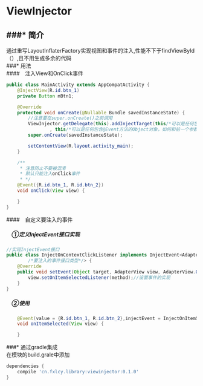 # ViewInjector
###* 简介</br>
-----------
通过重写LayoutInflaterFactory实现视图和事件的注入,性能不下于findViewById（）,且不用生成多余的代码</br>
###* 用法</br>
####　注入View和OnClick事件
```java
public class MainActivity extends AppCompatActivity {
    @InjectView(R.id.btn_1)
    private Button mBtn1;

    @Override
    protected void onCreate(@Nullable Bundle savedInstanceState) {
        //注意要在super.onCreate()之前调用
        ViewInjector.getDelegate(this).addInjectTarget(this/*可以是任何包含@InjectView字段的的Object对象*/
                , this/*可以是任何包含@Event方法的Object对象，如何和前一个参数一样，可以省略*/);
        super.onCreate(savedInstanceState);

        setContentView(R.layout.activity_main);
    }

    /**
     * 注意防止不要被混淆
     * 默认只能注入onClick事件
     * */
    @Event({R.id.btn_1, R.id.btn_2})
    void onClick(View view) {

    }
}
```
####　自定义要注入的事件</br>
##### 　①定义InjectEvent接口实现</br>
```java
//实现InjectEvent接口
public class InjectOnContextClickListener implements InjectEvent<AdapterView/*要注入的视图类型*/, AdapterView.OnItemSelectedListener
        /*要注入的事件接口类型*/> {
    @Override
    public void setEvent(Object target, AdapterView view, AdapterView.OnItemSelectedListener method) {
        view.setOnItemSelectedListener(method);//设置事件的实现
    }
}
```
##### 　②使用</br>
```java
    @Event(value = {R.id.btn_1, R.id.btn_2},injectEvent = InjectOnItemSelectedListener.class,eventType = AdapterView.OnItemSelectedListener.class)
    void onItemSelected(View view) {

    }
```
###* 通过gradle集成</br>
在模块的build.grale中添加
```groovy
dependencies {
    compile 'cn.fxlcy.library:viewinjector:0.1.0'
}
```
